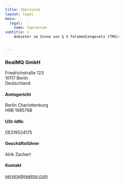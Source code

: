 ```yaml
---
title: Impressum
layout: legal
menu:
  legal:
    name: Impressum
subtitle: |
    Anbieter im Sinne von § 5 Telemediengesetz (TMG):


---
```

### RealMQ GmbH
Friedrichstraße 123<br>
10117 Berlin<br>
Deutschland<br>

#### Amtsgericht
Berlin Charlottenburg<br>
HRB 198576B

#### USt-IdNr.
DE319524175

#### Geschäftsführer
Alrik Zachert

#### Kontakt
<a href="mailto:service@realmq.com">service@realmq.com</a>
